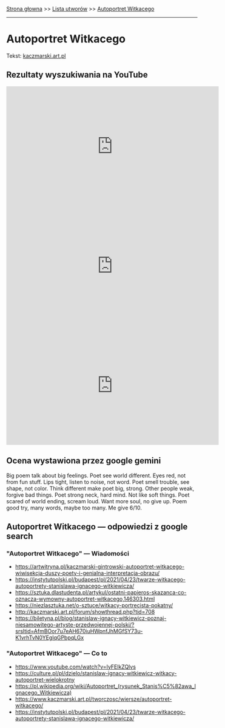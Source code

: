 [Strona głowna](../index.md) >> [Lista utworów](../list.md) >> [Autoportret Witkacego](20.md)

---

# Autoportret Witkacego

Tekst: [kaczmarski.art.pl](https://www.kaczmarski.art.pl/tworczosc/wiersze/autoportret-witkacego/)

## Rezultaty wyszukiwania na YouTube

<iframe width="560" height="315" src="https://www.youtube.com/embed/dPN_5G935Vw?si=IdontcarewhotheIRSsendsImnotpayingtaxes" title="YouTube video player" frameborder="0" allow="accelerometer; autoplay; clipboard-write; encrypted-media; gyroscope; picture-in-picture; web-share" referrerpolicy="strict-origin-when-cross-origin" allowfullscreen></iframe>

<iframe width="560" height="315" src="https://www.youtube.com/embed/QTIJeROtF48?si=IdontcarewhotheIRSsendsImnotpayingtaxes" title="YouTube video player" frameborder="0" allow="accelerometer; autoplay; clipboard-write; encrypted-media; gyroscope; picture-in-picture; web-share" referrerpolicy="strict-origin-when-cross-origin" allowfullscreen></iframe>

<iframe width="560" height="315" src="https://www.youtube.com/embed/8Sz2GVDt-T8?si=IdontcarewhotheIRSsendsImnotpayingtaxes" title="YouTube video player" frameborder="0" allow="accelerometer; autoplay; clipboard-write; encrypted-media; gyroscope; picture-in-picture; web-share" referrerpolicy="strict-origin-when-cross-origin" allowfullscreen></iframe>

## Ocena wystawiona przez google gemini

Big poem talk about big feelings. Poet see world different. Eyes red, not from fun stuff. Lips tight, listen to noise, not word. Poet smell trouble, see shape, not color. Think different make poet big, strong. Other people weak, forgive bad things. Poet strong neck, hard mind. Not like soft things. Poet scared of world ending, scream loud. Want more soul, no give up. Poem good try, many words, maybe too many. Me give 6/10.


## Autoportret Witkacego — odpowiedzi z google search

### "Autoportret Witkacego" — Wiadomości

 - <https://artwitryna.pl/kaczmarski-gintrowski-autoportret-witkacego-wiwisekcja-duszy-poety-i-genialna-interpretacja-obrazu/>
 - <https://instytutpolski.pl/budapest/pl/2021/04/23/twarze-witkacego-autoportrety-stanislawa-ignacego-witkiewicza/>
 - <https://sztuka.dlastudenta.pl/artykul/ostatni-papieros-skazanca-co-oznacza-wymowny-autoportret-witkacego,146303.html>
 - <https://niezlasztuka.net/o-sztuce/witkacy-portrecista-pokatny/>
 - <http://kaczmarski.art.pl/forum/showthread.php?tid=708>
 - <https://biletyna.pl/blog/stanislaw-ignacy-witkiewicz-poznaj-niesamowitego-artyste-przedwojennej-polski/?srsltid=AfmBOor7u7eAH670iuHWpnfJhMGfSY73u-K1vrhTvN0YEgIqGPbpqLGx>

### "Autoportret Witkacego" — Co to

 - <https://www.youtube.com/watch?v=IyFElkZQlvs>
 - <https://culture.pl/pl/dzielo/stanislaw-ignacy-witkiewicz-witkacy-autoportret-wielokrotny>
 - <https://pl.wikipedia.org/wiki/Autoportret_(rysunek_Stanis%C5%82awa_Ignacego_Witkiewicza)>
 - <https://www.kaczmarski.art.pl/tworczosc/wiersze/autoportret-witkacego/>
 - <https://instytutpolski.pl/budapest/pl/2021/04/23/twarze-witkacego-autoportrety-stanislawa-ignacego-witkiewicza/>

